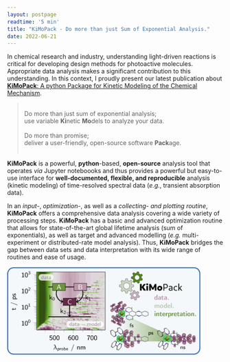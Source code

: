 ```yaml
---
layout: postpage
readtime: '5 min'
title: "KiMoPack - Do more than just Sum of Exponential Analysis."
date: 2022-06-21
---
```


<span class="dropcap">I</span>n chemical research and industry, understanding light-driven reactions is critical for developing design methods 
for photoactive molecules. Appropriate data analysis makes a significant contribution to this understanding.
In this context, I proudly present our latest publication about 
[**KiMoPack**: A python Package for Kinetic Modeling of the Chemical Mechanism](https://doi.org/10.1021/acs.jpca.2c00907). 

> <br>
> Do more than just sum of exponential analysis; <br>
> use variable <b>Ki</b>netic <b>Mo</b>dels to analyze your data. <br>
>  <br>
> Do more than promise; <br>
> deliver a user-friendly, open-source software <b>Pack</b>age. <br>
>  <br>

**KiMoPack** is a powerful, **python**-based, **open-source** analysis tool that operates *via* Jupyter 
noteboooks and thus provides a powerful but easy-to-use interface for **well-documented, flexible, and 
reproducible** analysis (kinetic modeling) of time-resolved spectral data (*e.g.*, transient absorption data).

In an *input-*, *optimization-*, as well as a *collecting- and plotting routine*, **KiMoPack** offers a 
comprehensive data analysis covering a wide variety of processing steps.
**KiMoPack** has a basic and advanced optimization routine that allows for state-of-the-art global 
lifetime analysis (sum of exponentials), as well as target and advanced modelling 
(*e.g.* multi-experiment or distributed-rate model analysis). Thus, **KiMoPack** bridges the gap 
between data sets and data interpretation with its wide range of routines and ease of usage. 

<img width=450 src='https://raw.githubusercontent.com/carolin-m/carolin-m.github.io/main/img/pub/TOC_KiMoPack_paper.png'> 

